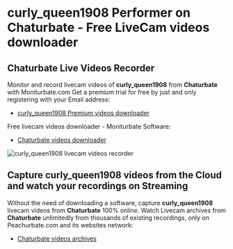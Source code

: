 # curly_queen1908 Performer on Chaturbate - Free LiveCam videos downloader

## Chaturbate Live Videos Recorder

Monitor and record livecam videos of **curly_queen1908** from **Chaturbate** with Moniturbate.com
Get a premium trial for free by just and only registering with your Email address:
* [curly_queen1908 Premium videos downloader](https://moniturbate.com/request-demo-licence-key.html)

Free livecam videos downloader - Moniturbate Software:
* [Chaturbate videos downloader](https://moniturbate.com/moniturbate-download-software.html)

![curly_queen1908 livecam videos recorder](https://peachurnet.com/templates/moniturbate-software.png)


## Capture curly_queen1908 videos from the Cloud and watch your recordings on Streaming

Without the need of downloading a software, capture **curly_queen1908** livecam videos from **Chaturbate** 100% online.
Watch Livecam archives from **Chaturbate** unlimitedly from thousands of existing recordings, only on Peachurbate.com and its websites network:
* [Chaturbate videos archives](https://peachurnet.com/)